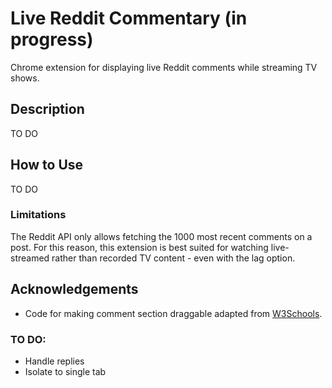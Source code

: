 # Live Reddit Commentary (in progress)
 Chrome extension for displaying live Reddit comments while streaming TV shows.

## Description
TO DO



## How to Use
TO DO

### Limitations
The Reddit API only allows fetching the 1000 most recent comments on a post. For this reason, this extension is best suited for watching live-streamed rather than recorded TV content - even with the lag option.

## Acknowledgements
- Code for making comment section draggable adapted from [W3Schools](https://www.w3schools.com/howto/howto_js_draggable.asp).

### TO DO:
- Handle replies
- Isolate to single tab
